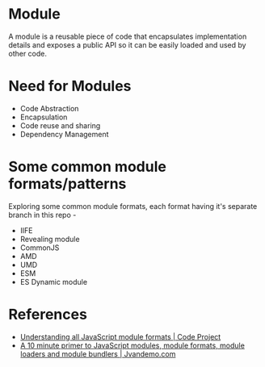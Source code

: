 # Module

A module is a reusable piece of code that encapsulates implementation details and exposes a public API so it can be easily loaded and used by other code.

# Need for Modules

- Code Abstraction
- Encapsulation
- Code reuse and sharing
- Dependency Management

# Some common module formats/patterns

Exploring some common module formats, each format having it's separate branch in this repo - 

- IIFE
- Revealing module
- CommonJS
- AMD
- UMD
- ESM
- ES Dynamic module

# References

- [Understanding all JavaScript module formats | Code Project](https://www.codeproject.com/Articles/5265230/Understanding-all-JavaScript-Module-Formats-and-To#iife-module-javascript-module-pattern)
- [A 10 minute primer to JavaScript modules, module formats, module loaders and module bundlers | Jvandemo.com](https://www.jvandemo.com/a-10-minute-primer-to-javascript-modules-module-formats-module-loaders-and-module-bundlers/)